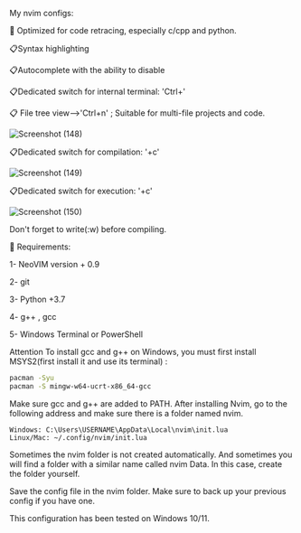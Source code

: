 My nvim configs:

💯 Optimized for code retracing, especially c/cpp and python.

📋Syntax highlighting

📋Autocomplete with the ability to disable

📋Dedicated switch for internal terminal:  'Ctrl+\'

📋 File tree view-->'Ctrl+n' ; Suitable for multi-file projects and code.

![Screenshot (148)](https://github.com/user-attachments/assets/e58f2605-6af2-4c4d-8934-35fb32c21187)



📋Dedicated switch for compilation: '\+c'

![Screenshot (149)](https://github.com/user-attachments/assets/d37c13d2-88bf-430c-a270-a7ad60600621)

📋Dedicated switch for execution: '\+c'

![Screenshot (150)](https://github.com/user-attachments/assets/28a93a37-9949-492c-9054-4b65f56a4155)

Don't forget to write(:w) before compiling.

🧮 Requirements:

1- NeoVIM version + 0.9 

2- git

3- Python +3.7

4- g++ , gcc

5- Windows Terminal or PowerShell


Attention
To install gcc  and g++ on Windows, you must first install MSYS2(first install it and use its terminal) :
```bash
pacman -Syu
pacman -S mingw-w64-ucrt-x86_64-gcc
```
Make sure gcc and g++ are added to PATH.
After installing Nvim, go to the following address and make sure there is a folder named nvim.
```
Windows: C:\Users\USERNAME\AppData\Local\nvim\init.lua
Linux/Mac: ~/.config/nvim/init.lua
```
Sometimes the nvim folder is not created automatically. And sometimes you will find a folder with a similar name called nvim Data. In this case, create the folder yourself.

Save the config file in the nvim folder. Make sure to back up your previous config if you have one.

This configuration has been tested on Windows 10/11.


